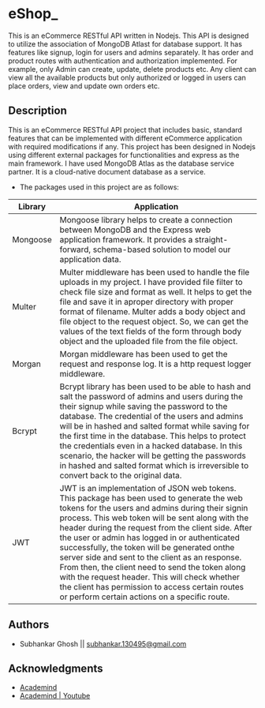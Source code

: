 # eShop_

This is an eCommerce RESTful API written in Nodejs. This API is designed to utilize the association of MongoDB Atlast for database support. It has features like signup, login for users and admins separately. It has order and product routes with authentication and authorization implemented. For example, only Admin can create, update, delete products etc. Any client can view all the available products but only authorized or logged in users can place orders, view and update own orders etc.

## Description

This is an eCommerce RESTful API project that includes basic, standard features that can be implemented with different eCommerce application with required modifications if any. This project has been designed in Nodejs using different external packages for functionalities and express as the main framework. I have used MongoDB Atlas as the database service partner. It is a cloud-native document database as a service.

* The packages used in this project are as follows:

| Library | Application |
| --- | --- |
| Mongoose | Mongoose library helps to create a connection between MongoDB and the Express web application framework. It provides a straight-forward, schema-based solution to model our application data. |
| Multer | Multer middleware has been used to handle the file uploads in my project. I have provided file filter to check file size and format as well. It helps to get the file and save it in aproper directory with proper format of filename. Multer adds a body object and file object to the request object. So, we can get the values of the text fields of the form through body object and the uploaded file from the file object. |
| Morgan | Morgan middleware has been used to get the request and response log. It is a http request logger middleware. |
| Bcrypt | Bcrypt library has been used to be able to hash and salt the password of admins and users during the their signup while saving the password to the database. The credential of the users and admins will be in hashed and salted format while saving for the first time in the database. This helps to protect the credentials even in a hacked database. In this scenario, the hacker will be getting the passwords in hashed and salted format which is irreversible to convert back to the original data. |
| JWT | JWT is an implementation of JSON web tokens. This package has been used to generate the web tokens for the users and admins during their signin process. This web token will be sent along with the header during the request from the client side. After the user or admin has logged in or authenticated successfully, the token will be generated onthe server side and sent to the client as an response. From then, the client need to send the token along with the request header. This will check whether the client has permission to access certain routes or perform certain actions on a specific route.

## Authors

* Subhankar Ghosh || subhankar.130495@gmail.com

## Acknowledgments

* [Academind](https://academind.com/)
* [Academind | Youtube](https://www.youtube.com/c/Academind)
